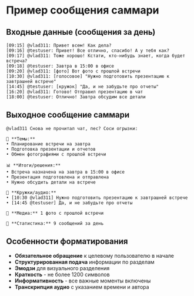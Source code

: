# Пример сообщения саммари

## Входные данные (сообщения за день)

```
[09:15] @vlad311: Привет всем! Как дела?
[09:16] @testuser: Привет! Все отлично, спасибо! А у тебя как?
[09:17] @vlad311: Тоже хорошо! Кстати, кто-нибудь знает, когда будет встреча?
[09:18] @testuser: Завтра в 15:00 в офисе
[09:20] @vlad311: [фото] Вот фото с прошлой встречи
[10:30] @vlad311: [голосовое] "Нужно подготовить презентацию к завтрашней встрече"
[14:45] @testuser: [кружок] "Да, и не забудьте про отчеты"
[16:20] @vlad311: Готово! Отправил презентацию в чат
[18:00] @testuser: Отлично! Завтра обсудим все детали
```

## Выходное сообщение саммари

```
@vlad311 Снова не прочитал чат, пес? Соси огрызки:

📝 **Темы:** 
• Планирование встречи на завтра
• Подготовка презентации и отчетов
• Обмен фотографиями с прошлой встречи

📊 **Итоги/решения:**
• Встреча назначена на завтра в 15:00 в офисе
• Презентация подготовлена и отправлена
• Нужно обсудить детали на встрече

🎤 **Кружки/аудио:**
• [10:30 @vlad311] Нужно подготовить презентацию к завтрашней встрече
• [14:45 @testuser] Да, и не забудьте про отчеты

📎 **Медиа:** 1 фото с прошлой встречи

💬 **Статистика:** 9 сообщений за день
```

## Особенности форматирования

- **Обязательное обращение** к целевому пользователю в начале
- **Структурированная подача** информации по разделам
- **Эмодзи** для визуального разделения
- **Краткость** - не более 1200 символов
- **Информативность** - все важные моменты включены
- **Транскрипция аудио** с указанием времени и автора
